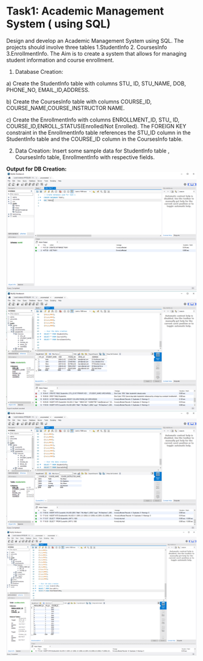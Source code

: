 # Task1: Academic Management System ( using SQL)
Design and develop an Academic Management System using SQL. The projects should involve three tables 1.StudentInfo 2. CoursesInfo 3.EnrollmentInfo. The Aim is to create a system that allows for managing student information and course enrollment.


1. Database Creation:

a) Create the StudentInfo table with columns STU_ ID, STU_NAME, DOB, PHONE_NO, EMAIL_ID,ADDRESS.

b) Create the CoursesInfo table with columns COURSE_ID, COURSE_NAME,COURSE_INSTRUCTOR NAME.

c) Create the EnrollmentInfo with columns ENROLLMENT_ID, STU_ ID, COURSE_ID,ENROLL_STATUS(Enrolled/Not Enrolled). The FOREIGN KEY constraint in the EnrollmentInfo table references the STU_ID column in the StudentInfo table and the COURSE_ID column in the CoursesInfo table.

2. Data Creation:
Insert some sample data for StudentInfo table , CoursesInfo table, EnrollmentInfo with respective fields.

**Output for DB Creation:**
![Table: DB Creating](Outputs/output1_createDatabase.png)
![Table: StudentInfo](Outputs/output2_TableStudentInfo.png)
![Table: CourseInfo](Outputs/output3_TableCourseInfo.png)
![Table: EnrollmentInfo](Outputs/output4_TableEnrollmentInfo.png)


